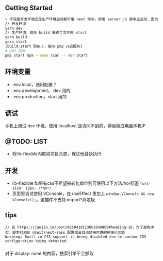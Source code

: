 ## Getting Started

```bash
> 不琯是开发环境还是生产环境启动都不用 next 命令，而用 server.js 脚本去启动，因为要用 history 模式: `https://www.nextjs.cn/docs/advanced-features/custom-server`
// 开发环境
yarn dev
// 生产环境，得先 build 编译了文件再 start
yarn build
yarn start
(build:start 别用了，使用 pm2 开启服务)
# pm2 启动
pm2 start npm --name scan -- run start
```

## 环境变量
* .env.local，通用配置？
* .env.development， dev 用的
* .env.production，start 用的

## 调试
手机上调试 dev 环境，使用 localhost 是访问不到的，得替换成电脑本机IP

## @TODO: LIST
* 将lib-flexible内联如项目头部，保证他最快执行

## 开发
* lib-flexible 如果有css不希望被转化单位则可使用以下方法/*no*/标签 `font-size: 12px; /*no*/`
* 页面里调试使用 VConsole，在 useEffect 里加上 `window.VConsole && new VConsole();`。这插件不支持 import?真垃圾

## tips
```
// 见 https://juejin.cn/post/6850418113062649869#heading-16，为了避免冲突，脚本检测到 @zeit/next-sass 配置后会自动禁用内置的模块化功能
Warning: Built-in CSS support is being disabled due to custom CSS configuration being detected.
```
###
对于 display: none 的内容，搜索引擎不会抓取